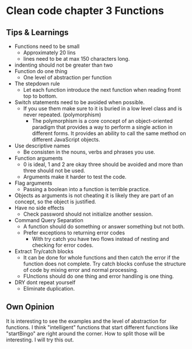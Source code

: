 # Clean code chapter 3 Functions

## Tips & Learnings
- Functions need to be small 
    - Approximately 20 lins 
    - lines need to be at max 150 characters long.
- indenting should not be greater than two
- Function do one thing
    - One level of abstraction per function
- The stepdown rule
    - Let each function introduce the next function when reading fromt top to bottom.
- Switch statements need to be avoided when possible. 
    - If you use them make sure to it is buried in a low level class and is never repeated. (polymorphism)
        - The polymorphism is a core concept of an object-oriented paradigm that provides a way to perform a single action in different forms. It provides an ability to call the same method on different JavaScript objects.
- Use descriptive names
    - Be consisten in the nouns, verbs and phrases you use.
- Function arguments
    - 0 is ideal, 1 and 2 are okay three should be avoided and more than three should not be used. 
    - Arguments make it harder to test the code.
- Flag arguments
    - Passing a boolean into a function is terrible practice. 
- Objects as arguments is not cheating it is likely they are part of an concept, so the object is justified.
- Have no side effects
    - Check password should not initialize another session.
- Command Query Separation
    - A function should do something or answer something but not both.
    - Prefer exceptions to returning error codes
        - With try catch you have two flows instead of nesting and checking for error codes.
- Extract Try/catch blocks
    - It can be done for whole functions and then catch the error if the function does not complete. Try catch blocks confuse the structure of code by mixing error and normal processing.
    - FUnctions should do one thing and error handling is one thing.
- DRY dont repeat yourself
    - Eliminate duplication.

## Own Opinion
It is interesting to see the examples and the level of abstraction for functions. I think "intelligent" functions that start different functions like "startBingo" are right around the corner. How to split those will be interesting. I will try this out. 